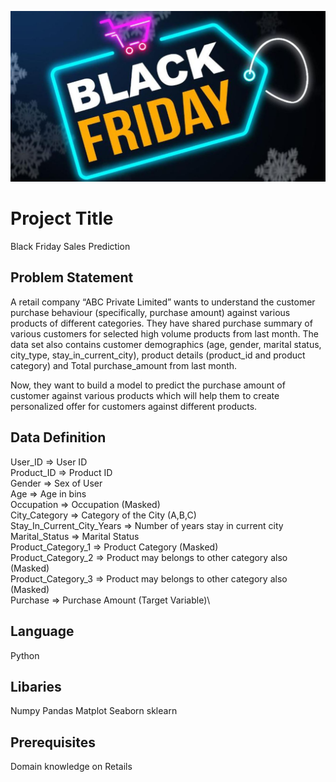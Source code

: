 ![image](black_friday.JPG)

# Project Title

Black Friday Sales Prediction

## Problem Statement

A retail company “ABC Private Limited” wants to understand the customer purchase behaviour (specifically, purchase amount) against various products of different categories. They have shared purchase summary of various customers for selected high volume products from last month.
The data set also contains customer demographics (age, gender, marital status, city_type, stay_in_current_city), product details (product_id and product category) and Total purchase_amount from last month.

Now, they want to build a model to predict the purchase amount of customer against various products which will help them to create personalized offer for customers against different products.

## Data Definition
User_ID => User ID\
Product_ID  => Product ID\
Gender => Sex of User\
Age  => Age in bins\
Occupation => Occupation (Masked)\
City_Category	 => Category of the City (A,B,C)\
Stay_In_Current_City_Years => Number of years stay in current city\
Marital_Status => Marital Status\
Product_Category_1 => Product Category (Masked)\
Product_Category_2 => Product may belongs to other category also (Masked)\
Product_Category_3 => Product may belongs to other category also (Masked)\
Purchase => Purchase Amount (Target Variable)\

## Language
Python

## Libaries
Numpy
Pandas
Matplot
Seaborn
sklearn

## Prerequisites
Domain knowledge on Retails
